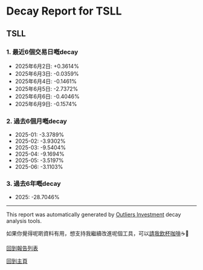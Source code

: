 # Decay Report for TSLL

## TSLL

### 1. 最近6個交易日嘅decay

- 2025年6月2日: +0.3614%
- 2025年6月3日: -0.0359%
- 2025年6月4日: -0.1461%
- 2025年6月5日: -2.7372%
- 2025年6月6日: -0.4046%
- 2025年6月9日: -0.1574%

### 2. 過去6個月嘅decay

- 2025-01: -3.3789%
- 2025-02: -3.9302%
- 2025-03: -9.5404%
- 2025-04: -9.1694%
- 2025-05: -3.5197%
- 2025-06: -3.1103%

### 3. 過去6年嘅decay

- 2025: -28.7046%

------------------------------
This report was automatically generated by [Outliers Investment](https://outliersecon.github.io/Outliers-Investment/) decay analysis tools.

如果你覺得呢啲資料有用，想支持我繼續改進呢個工具，可以[請我飲杯咖啡](https://buymeacoffee.com/outliersecon)☕🙏

[回到報告列表](https://outliersecon.github.io/Outliers-Investment/reports/reports_public)

[回到主頁](https://outliersecon.github.io/Outliers-Investment/)